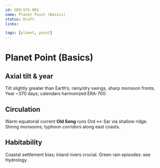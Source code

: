 ```yaml
---
id: GEO:SYS-001
name: Planet Point (Basics)
status: Draft
links:

tags: [planet, point]
---
```


# Planet Point (Basics)

## Axial tilt & year
Tilt slightly greater than Earth’s; rainy/dry swings, sharp monsoon fronts. Year ~370 days; calendars harmonized ERA-700.

## Circulation
Warm equatorial current **Old Song** runs Ord ↔ Sar via shallow ridge.  
Strong monsoons; typhoon corridors along east coasts.

## Habitability
Coastal settlement bias; inland rivers crucial. Green rain episodes: see Hydrology.
